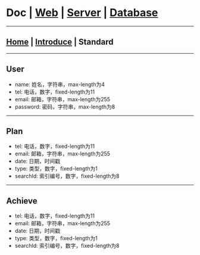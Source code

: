 # Doc | [Web](https://github.com/FlymeStudio/FlymeStudio-Web/blob/master/README.md) | [Server](https://github.com/FlymeStudio/FlymeStudio-Server/blob/master/README.md) | [Database](https://github.com/FlymeStudio/FlymeStudio-Database/blob/master/README.md)
---

## [Home](https://github.com/FlymeStudio/FlymeStudio-Doc/blob/master/README.md) | [Introduce](https://github.com/FlymeStudio/FlymeStudio-Doc/blob/master/introduce.md) | Standard

---
## User

- name: 姓名，字符串，max-length为4
- tel: 电话，数字，fixed-length为11
- email: 邮箱，字符串，max-length为255
- password: 密码，字符串，max-length为8

---
## Plan

- tel: 电话，数字，fixed-length为11
- email: 邮箱，字符串，max-length为255
- date: 日期，时间戳
- type: 类型，数字，fixed-length为1
- searchId: 索引编号，数字，fixed-length为8

---
## Achieve

- tel: 电话，数字，fixed-length为11
- email: 邮箱，字符串，max-length为255
- date: 日期，时间戳
- type: 类型，数字，fixed-length为1
- searchId: 索引编号，数字，fixed-length为8

